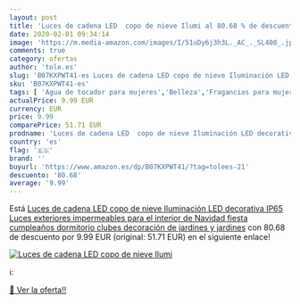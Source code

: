 ```yaml
---
layout: post
title: 'Luces de cadena LED  copo de nieve Ilumi al 80.68 % de descuento'
date: 2020-02-01 09:34:14
image: 'https://m.media-amazon.com/images/I/51uDy6j3h3L._AC_._SL400_.jpg'
comments: true
category: ofertas
author: 'tole.es'
slug: 'B07KXPWT41-es Luces de cadena LED copo de nieve Iluminación LED...'
sku: 'B07KXPWT41-es'
tags: [ 'Agua de tocador para mujeres','Belleza','Fragancias para mujeres','Instrumentos de percusión para niños','Instrumentos musicales para niños','Juguetes','Juguetes y juegos','Perfumes y fragancias','Productos para el cuidado de la piel','Sets y juegos para el cuidado de la piel','navidad', ]
actualPrice: 9.99 EUR
currency: EUR
price: 9.99
comparePrice: 51.71 EUR
prodname: 'Luces de cadena LED  copo de nieve Iluminación LED decorativa IP65 Luces exteriores impermeables para el interior de Navidad  fiesta  cumpleaños  dormitorio  clubes  decoración de jardines y jardines'
country: 'es'
flag: '🇪🇸'
brand: ''
buyurl: 'https://www.amazon.es/dp/B07KXPWT41/?tag=tolees-21'
descuento: '80.68'
average: '9.99'
---
```


Está [Luces de cadena LED  copo de nieve Iluminación LED decorativa IP65 Luces exteriores impermeables para el interior de Navidad  fiesta  cumpleaños  dormitorio  clubes  decoración de jardines y jardines](https://www.amazon.es/dp/B07KXPWT41/?tag=tolees-21) con 80.68 de descuento por 9.99 EUR (original: 51.71 EUR) en el siguiente enlace!

[![Luces de cadena LED  copo de nieve Ilumi](https://m.media-amazon.com/images/I/51uDy6j3h3L._AC_._SL400_.jpg)](https://www.amazon.es/dp/B07KXPWT41/?tag=tolees-21)

ℹ️:


[🛒 Ver la oferta!!](https://www.amazon.es/dp/B07KXPWT41/?tag=tolees-21)
